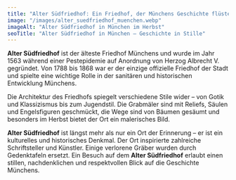```yaml
---
title: "Alter Südfriedhof: Ein Friedhof, der Münchens Geschichte flüstert"
image: "/images/alter_suedfriedhof_muenchen.webp"
imageAlt: "Alter Südfriedhof in München im Herbst"
seoTitle: "Alter Südfriedhof in München – Geschichte in Stille"
---
```


**Alter Südfriedhof** ist der älteste Friedhof Münchens und wurde im Jahr 1563 während einer Pestepidemie auf Anordnung von Herzog Albrecht V. gegründet. Von 1788 bis 1868 war er der einzige offizielle Friedhof der Stadt und spielte eine wichtige Rolle in der sanitären und historischen Entwicklung Münchens. 

Die Architektur des Friedhofs spiegelt verschiedene Stile wider – von Gotik und Klassizismus bis zum Jugendstil. Die Grabmäler sind mit Reliefs, Säulen und Engelsfiguren geschmückt, die Wege sind von Bäumen gesäumt und besonders im Herbst bietet der Ort ein malerisches Bild. 

**Alter Südfriedhof** ist längst mehr als nur ein Ort der Erinnerung – er ist ein kulturelles und historisches Denkmal. Der Ort inspirierte zahlreiche Schriftsteller und Künstler. Einige verlorene Gräber wurden durch Gedenktafeln ersetzt. Ein Besuch auf dem **Alter Südfriedhof** erlaubt einen stillen, nachdenklichen und respektvollen Blick auf die Geschichte Münchens.
